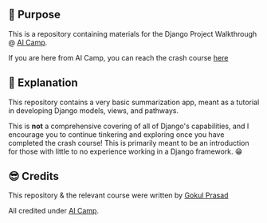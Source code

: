 ## 🤔 Purpose

This is a repository containing materials for the Django Project Walkthrough @ [AI Camp](ai-camp.org).

If you are here from AI Camp, you can reach the crash course [here](https://www.notion.so/Django-Project-Walkthrough-0cf5b67991f04b6a984c094f31209a62)

## 🧠 Explanation

This repository contains a very basic summarization app, meant as a tutorial in developing Django models, views, and pathways. 

This is **not** a comprehensive covering of all of Django's capabilities, and I encourage you to continue tinkering and exploring once you have completed the crash course! This is primarily meant to be an introduction for those with little to no experience working in a Django framework. 😁


## 😎 Credits

This repository & the relevant course were written by [Gokul Prasad](linkedin.com/in/gokul-prasad)

All credited under [AI Camp](ai-camp.org). 
